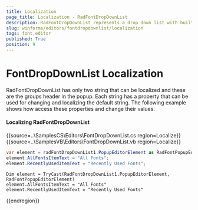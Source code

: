 ```yaml
---
title: Localization
page_title: Localization - RadFontDropDownList
description: RadFontDropDownList represents a drop down list with built-in fonts that are installed on the system.   
slug: winforms/editors/fontdropdownlist/localization
tags: font,editor
published: True
position: 9
---
```


# FontDropDownList Localization

RadFontDropDownList has only two string that can be localized and these are the groups header in the popup. Each string has a property that can be used for changing and localizing the default string. The following example shows how access these properties and change their values.

#### Localizing RadFontDropDownList

{{source=..\SamplesCS\Editors\FontDropDownList.cs region=Localize}} 
{{source=..\SamplesVB\Editors\FontDropDownList.vb region=Localize}}
````C#
var element = radFontDropDownList1.PopupEditorElement as RadFontPopupEditorElement;
element.AllFontsItemText = "All Fonts";
element.RecentlyUsedItemText = "Recently Used Fonts";

````
````VB.NET
Dim element = TryCast(RadFontDropDownList1.PopupEditorElement, RadFontPopupEditorElement)
element.AllFontsItemText = "All Fonts"
element.RecentlyUsedItemText = "Recently Used Fonts"

```` 



{{endregion}} 
